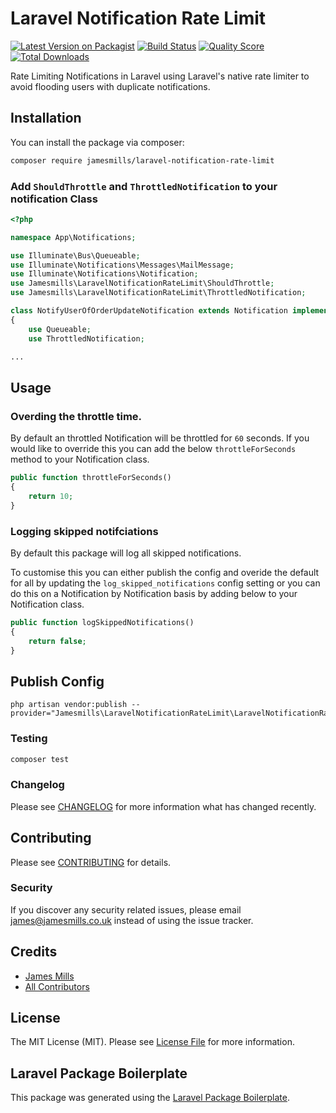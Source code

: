 # Laravel Notification Rate Limit

[![Latest Version on Packagist](https://img.shields.io/packagist/v/jamesmills/laravel-notification-throttle.svg?style=flat-square)](https://packagist.org/packages/jamesmills/laravel-notification-throttle)
[![Build Status](https://img.shields.io/travis/jamesmills/laravel-notification-throttle/master.svg?style=flat-square)](https://travis-ci.org/jamesmills/laravel-notification-throttle)
[![Quality Score](https://img.shields.io/scrutinizer/g/jamesmills/laravel-notification-throttle.svg?style=flat-square)](https://scrutinizer-ci.com/g/jamesmills/laravel-notification-throttle)
[![Total Downloads](https://img.shields.io/packagist/dt/jamesmills/laravel-notification-throttle.svg?style=flat-square)](https://packagist.org/packages/jamesmills/laravel-notification-throttle)

Rate Limiting Notifications in Laravel using Laravel's native rate limiter to avoid flooding users with duplicate notifications.

## Installation

You can install the package via composer:

```bash
composer require jamesmills/laravel-notification-rate-limit
```

### Add `ShouldThrottle` and `ThrottledNotification` to your notification Class

```php
<?php

namespace App\Notifications;

use Illuminate\Bus\Queueable;
use Illuminate\Notifications\Messages\MailMessage;
use Illuminate\Notifications\Notification;
use Jamesmills\LaravelNotificationRateLimit\ShouldThrottle;
use Jamesmills\LaravelNotificationRateLimit\ThrottledNotification;

class NotifyUserOfOrderUpdateNotification extends Notification implements ShouldThrottle
{
    use Queueable;
    use ThrottledNotification;

...
```

## Usage

### Overding the throttle time. 

By default an throttled Notification will be throttled for `60` seconds. If you would like to override this you can add the below `throttleForSeconds` method to your Notification class.
    
``` php
public function throttleForSeconds()
{
    return 10;
}
```
    
### Logging skipped notifciations

By default this package will log all skipped notifications.
    
To customise this you can either publish the config and overide the default for all by updating the `log_skipped_notifications` config setting or you can do this on a Notification by Notification basis by adding below to your Notification class.
    
```php
public function logSkippedNotifications()
{
    return false;
}
```

## Publish Config
    
```
php artisan vendor:publish --provider="Jamesmills\LaravelNotificationRateLimit\LaravelNotificationRateLimitServiceProvider"
```

### Testing

``` bash
composer test
```

### Changelog

Please see [CHANGELOG](CHANGELOG.md) for more information what has changed recently.

## Contributing

Please see [CONTRIBUTING](CONTRIBUTING.md) for details.

### Security

If you discover any security related issues, please email james@jamesmills.co.uk instead of using the issue tracker.

## Credits

- [James Mills](https://github.com/jamesmills)
- [All Contributors](../../contributors)

## License

The MIT License (MIT). Please see [License File](LICENSE.md) for more information.

## Laravel Package Boilerplate

This package was generated using the [Laravel Package Boilerplate](https://laravelpackageboilerplate.com).
